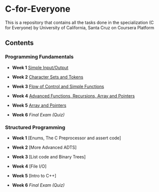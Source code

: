 # C-for-Everyone


This is a repository that contains all the tasks done in the specialization (C for Everyone) by University of California, Santa Cruz on Coursera Platform

## Contents

### Programming Fundamentals

* **Week 1** [Simple Input/Output](https://github.com/Kingsolomon445/C-for-Everyone/tree/main/c_fundamental/week1)

* **Week 2** [Character Sets and Tokens](https://github.com/Kingsolomon445/C-for-Everyone/tree/main/c_fundamental/week2)

* **Week 3** [Flow of Control and Simple Functions](https://github.com/Kingsolomon445/C-for-Everyone/tree/main/c_fundamental/week3)

* **Week 4** [Advanced Functions, Recursions, Array and Pointers](https://github.com/Kingsolomon445/C-for-Everyone/tree/main/c_fundamental/week4)

* **Week 5** [Array and Pointers](https://github.com/Kingsolomon445/C-for-Everyone/tree/main/c_fundamental/week5)

* **Week 6** *Final Exam (Quiz)*

### Structured Programming

* **Week 1** [Enums, The C Preprocessor and assert code]

* **Week 2** [More Advanced ADTS]

* **Week 3** [List code and Binary Trees]

* **Week 4** [File I/O]

* **Week 5** [Intro to C++]

* **Week 6** *Final Exam (Quiz)*

